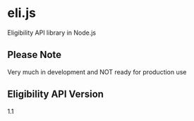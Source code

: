 eli.js
===

Eligibility API library in Node.js

## Please Note
Very much in development and NOT ready for production use

## Eligibility API Version
1.1
